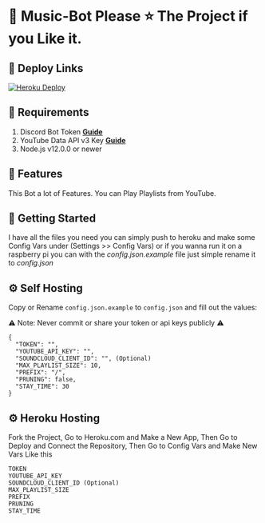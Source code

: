 # 🤖 Music-Bot    Please ⭐ The Project if you Like it.

## 🔎 Deploy Links
[![Heroku Deploy](https://www.herokucdn.com/deploy/button.svg)](https://dashboard.heroku.com/new?template=https%3A%2F%2Fgithub.com%2Feritislami%2Fevobot)

## 🔎 Requirements

1. Discord Bot Token **[Guide](https://discordjs.guide/preparations/setting-up-a-bot-application.html#creating-your-bot)**
2. YouTube Data API v3 Key **[Guide](https://developers.google.com/youtube/v3/getting-started)**
3. Node.js v12.0.0 or newer

## 📝 Features
This Bot a lot of Features.
You can Play Playlists from YouTube.

## 🚀 Getting Started
I have all the files you need you can simply push to heroku and make some Config Vars under (Settings >> Config Vars)
or if you wanna run it on a raspberry pi you can with the *config.json.example* file just simple rename it to *config.json*

## ⚙️ Self Hosting
Copy or Rename `config.json.example` to `config.json` and fill out the values:

⚠️ Note: Never commit or share your token or api keys publicly ⚠️
```
{
  "TOKEN": "",
  "YOUTUBE_API_KEY": "",
  "SOUNDCLOUD_CLIENT_ID": "", (Optional)
  "MAX_PLAYLIST_SIZE": 10,
  "PREFIX": "/",
  "PRUNING": false,
  "STAY_TIME": 30
}
```

## ⚙️ Heroku Hosting
Fork the Project,
Go to Heroku.com and Make a New App,
Then Go to Deploy and Connect the Repository,
Then Go to Config Vars and Make New Vars Like this
```
TOKEN
YOUTUBE_API_KEY
SOUNDCLOUD_CLIENT_ID (Optional)
MAX_PLAYLIST_SIZE
PREFIX
PRUNING
STAY_TIME
```